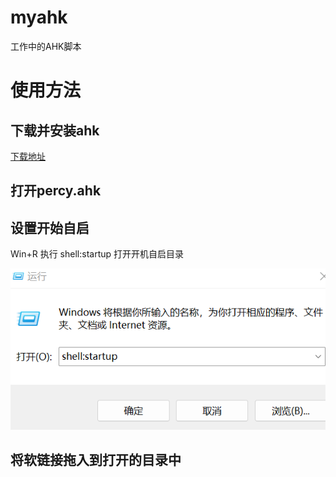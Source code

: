# myahk
工作中的AHK脚本

# 使用方法
## 下载并安装ahk 
[下载地址](https://www.autohotkey.com/)

## 打开percy.ahk

## 设置开始自启
Win+R 
执行 shell:startup 打开开机自启目录

![](https://raw.githubusercontent.com/lonquanzj/picgo/main/20220708002932.png)

## 将软链接拖入到打开的目录中